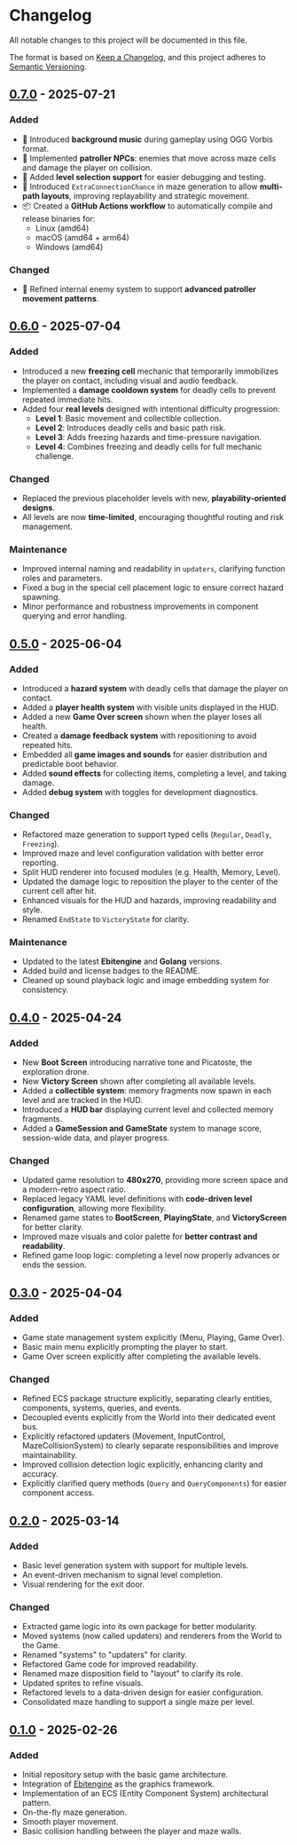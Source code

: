 # Changelog

All notable changes to this project will be documented in this file.

The format is based on [Keep a Changelog](https://keepachangelog.com/en/1.0.0/), and this project adheres to [Semantic Versioning](https://semver.org/spec/v2.0.0.html).

## [0.7.0] - 2025-07-21

### Added
- 🎵 Introduced **background music** during gameplay using OGG Vorbis format.
- 👻 Implemented **patroller NPCs**: enemies that move across maze cells and damage the player on collision.
- 🧭 Added **level selection support** for easier debugging and testing.
- 🧠 Introduced `ExtraConnectionChance` in maze generation to allow **multi-path layouts**, improving replayability and strategic movement.
- 📦 Created a **GitHub Actions workflow** to automatically compile and release binaries for:
  - Linux (amd64)
  - macOS (amd64 + arm64)
  - Windows (amd64)

### Changed
- 🎨 Refined internal enemy system to support **advanced patroller movement patterns**.

## [0.6.0] - 2025-07-04

### Added
- Introduced a new **freezing cell** mechanic that temporarily immobilizes the player on contact, including visual and audio feedback.
- Implemented a **damage cooldown system** for deadly cells to prevent repeated immediate hits.
- Added four **real levels** designed with intentional difficulty progression:
    - **Level 1**: Basic movement and collectible collection.
    - **Level 2**: Introduces deadly cells and basic path risk.
    - **Level 3**: Adds freezing hazards and time-pressure navigation.
    - **Level 4**: Combines freezing and deadly cells for full mechanic challenge.

### Changed
- Replaced the previous placeholder levels with new, **playability-oriented designs**.
- All levels are now **time-limited**, encouraging thoughtful routing and risk management.

### Maintenance
- Improved internal naming and readability in `updaters`, clarifying function roles and parameters.
- Fixed a bug in the special cell placement logic to ensure correct hazard spawning.
- Minor performance and robustness improvements in component querying and error handling.

## [0.5.0] - 2025-06-04

### Added
- Introduced a **hazard system** with deadly cells that damage the player on contact.
- Added a **player health system** with visible units displayed in the HUD.
- Added a new **Game Over screen** shown when the player loses all health.
- Created a **damage feedback system** with repositioning to avoid repeated hits.
- Embedded all **game images and sounds** for easier distribution and predictable boot behavior.
- Added **sound effects** for collecting items, completing a level, and taking damage.
- Added **debug system** with toggles for development diagnostics.

### Changed
- Refactored maze generation to support typed cells (`Regular`, `Deadly`, `Freezing`).
- Improved maze and level configuration validation with better error reporting.
- Split HUD renderer into focused modules (e.g. Health, Memory, Level).
- Updated the damage logic to reposition the player to the center of the current cell after hit.
- Enhanced visuals for the HUD and hazards, improving readability and style.
- Renamed `EndState` to `VictoryState` for clarity.

### Maintenance
- Updated to the latest **Ebitengine** and **Golang** versions.
- Added build and license badges to the README.
- Cleaned up sound playback logic and image embedding system for consistency.

## [0.4.0] - 2025-04-24

### Added
- New **Boot Screen** introducing narrative tone and Picatoste, the exploration drone.
- New **Victory Screen** shown after completing all available levels.
- Added a **collectible system**: memory fragments now spawn in each level and are tracked in the HUD.
- Introduced a **HUD bar** displaying current level and collected memory fragments.
- Added a **GameSession and GameState** system to manage score, session-wide data, and player progress.

### Changed
- Updated game resolution to **480x270**, providing more screen space and a modern-retro aspect ratio.
- Replaced legacy YAML level definitions with **code-driven level configuration**, allowing more flexibility.
- Renamed game states to **BootScreen**, **PlayingState**, and **VictoryScreen** for better clarity.
- Improved maze visuals and color palette for **better contrast and readability**.
- Refined game loop logic: completing a level now properly advances or ends the session.

## [0.3.0] - 2025-04-04

### Added
- Game state management system explicitly (Menu, Playing, Game Over).
- Basic main menu explicitly prompting the player to start.
- Game Over screen explicitly after completing the available levels.

### Changed
- Refined ECS package structure explicitly, separating clearly entities, components, systems, queries, and events.
- Decoupled events explicitly from the World into their dedicated event bus.
- Explicitly refactored updaters (Movement, InputControl, MazeCollisionSystem) to clearly separate responsibilities and improve maintainability.
- Improved collision detection logic explicitly, enhancing clarity and accuracy.
- Explicitly clarified query methods (`Query` and `QueryComponents`) for easier component access.

## [0.2.0] - 2025-03-14

### Added
- Basic level generation system with support for multiple levels.
- An event-driven mechanism to signal level completion.
- Visual rendering for the exit door.

### Changed
- Extracted game logic into its own package for better modularity.
- Moved systems (now called updaters) and renderers from the World to the Game.
- Renamed "systems" to "updaters" for clarity.
- Refactored Game code for improved readability.
- Renamed maze disposition field to "layout" to clarify its role.
- Updated sprites to refine visuals.
- Refactored levels to a data-driven design for easier configuration.
- Consolidated maze handling to support a single maze per level.

## [0.1.0] - 2025-02-26

### Added
- Initial repository setup with the basic game architecture.
- Integration of [Ebitengine](https://ebiten.org/) as the graphics framework.
- Implementation of an ECS (Entity Component System) architectural pattern.
- On-the-fly maze generation.
- Smooth player movement.
- Basic collision handling between the player and maze walls.

[Unreleased]: https://github.com/juanancid/maze-adventure/compare/v0.7.0...HEAD
[0.7.0]: https://github.com/juanancid/maze-adventure/compare/v0.6.0...v0.7.0
[0.6.0]: https://github.com/juanancid/maze-adventure/compare/v0.5.0...v0.6.0
[0.5.0]: https://github.com/juanancid/maze-adventure/compare/v0.4.0...v0.5.0
[0.4.0]: https://github.com/juanancid/maze-adventure/compare/v0.3.0...v0.4.0
[0.3.0]: https://github.com/juanancid/maze-adventure/compare/v0.2.0...v0.3.0
[0.2.0]: https://github.com/juanancid/maze-adventure/compare/v0.1.0...v0.2.0
[0.1.0]: https://github.com/juanancid/maze-adventure/releases/tag/v0.1.0
